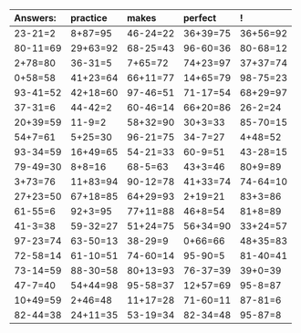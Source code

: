 | Answers: | practice | makes | perfect | ! |
| :--- | :--- | :--- | :--- | :--- |
| 23-21=2 | 8+87=95 | 46-24=22 | 36+39=75 | 36+56=92 | 
| 80-11=69 | 29+63=92 | 68-25=43 | 96-60=36 | 80-68=12 | 
| 2+78=80 | 36-31=5 | 7+65=72 | 74+23=97 | 37+37=74 | 
| 0+58=58 | 41+23=64 | 66+11=77 | 14+65=79 | 98-75=23 | 
| 93-41=52 | 42+18=60 | 97-46=51 | 71-17=54 | 68+29=97 | 
| 37-31=6 | 44-42=2 | 60-46=14 | 66+20=86 | 26-2=24 | 
| 20+39=59 | 11-9=2 | 58+32=90 | 30+3=33 | 85-70=15 | 
| 54+7=61 | 5+25=30 | 96-21=75 | 34-7=27 | 4+48=52 | 
| 93-34=59 | 16+49=65 | 54-21=33 | 60-9=51 | 43-28=15 | 
| 79-49=30 | 8+8=16 | 68-5=63 | 43+3=46 | 80+9=89 | 
| 3+73=76 | 11+83=94 | 90-12=78 | 41+33=74 | 74-64=10 | 
| 27+23=50 | 67+18=85 | 64+29=93 | 2+19=21 | 83+3=86 | 
| 61-55=6 | 92+3=95 | 77+11=88 | 46+8=54 | 81+8=89 | 
| 41-3=38 | 59-32=27 | 51+24=75 | 56+34=90 | 33+24=57 | 
| 97-23=74 | 63-50=13 | 38-29=9 | 0+66=66 | 48+35=83 | 
| 72-58=14 | 61-10=51 | 74-60=14 | 95-90=5 | 81-40=41 | 
| 73-14=59 | 88-30=58 | 80+13=93 | 76-37=39 | 39+0=39 | 
| 47-7=40 | 54+44=98 | 95-58=37 | 12+57=69 | 95-8=87 | 
| 10+49=59 | 2+46=48 | 11+17=28 | 71-60=11 | 87-81=6 | 
| 82-44=38 | 24+11=35 | 53-19=34 | 82-34=48 | 95-87=8 | 
